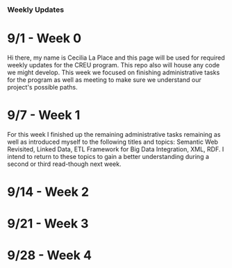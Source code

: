 ### Weekly Updates

# 9/1 - Week 0
Hi there, my name is Cecilia La Place and this page will be used for required weekly updates for the CREU program. This repo also will house any code we might develop. This week we focused on finishing administrative tasks for the program as well as meeting to make sure we understand our project's possible paths. 

# 9/7 - Week 1
For this week I finished up the remaining administrative tasks remaining as well as introduced myself to the following titles and topics: Semantic Web Revisited, Linked Data, ETL Framework for Big Data Integration, XML, RDF. I intend to return to these topics to gain a better understanding during a second or third read-though next week.
# 9/14 - Week 2
# 9/21 - Week 3
# 9/28 - Week 4
